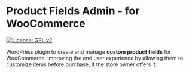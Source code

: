 # Product Fields Admin - for WooCommerce

[![License: GPL v2](https://img.shields.io/badge/License-GPL_v2-blue.svg)](https://www.gnu.org/licenses/old-licenses/gpl-2.0.en.html)

WordPress plugin to create and manage **custom product fields** for WooCommerce, improving the end user experience by allowing them to customize items before purchase, if the store owner offers it.

